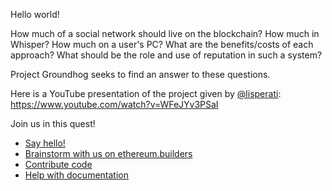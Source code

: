 Hello world!

How much of a social network should live on the blockchain? How much in Whisper? How much on a user's PC? What are the benefits/costs of each approach? What should be the role and use of reputation in such a system?

Project Groundhog seeks to find an answer to these questions. 

Here is a YouTube presentation of the project given by [@lisperati](https://twitter.com/lisperati):
https://www.youtube.com/watch?v=WFeJYv3PSaI

Join us in this quest!

* [Say hello!](https://gitter.im/ethereumbuilders/groundhog)
* [Brainstorm with us on ethereum.builders](http://ethereum.builders/posts/EbQHg3NxWnqYdxdST)
* [Contribute code](https://github.com/ethereumbuilders/groundhog)
* [Help with documentation](https://github.com/ethereumbuilders/groundhog/wiki)

